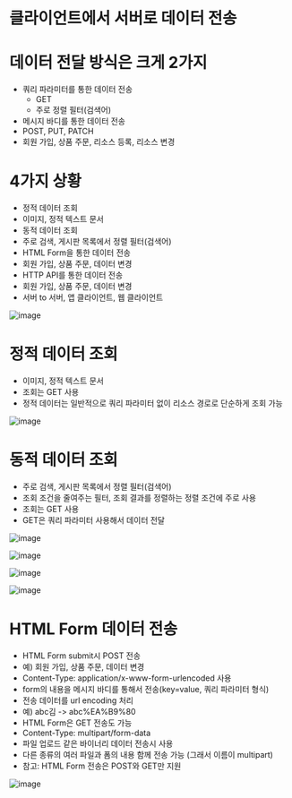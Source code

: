 # 클라이언트에서 서버로 데이터 전송

# 데이터 전달 방식은 크게 2가지
* 쿼리 파라미터를 통한 데이터 전송
  * GET
  * 주로 정렬 필터(검색어)
* 메시지 바디를 통한 데이터 전송
 * POST, PUT, PATCH
 * 회원 가입, 상품 주문, 리소스 등록, 리소스 변경

# 4가지 상황
* 정적 데이터 조회
 * 이미지, 정적 텍스트 문서
* 동적 데이터 조회
 * 주로 검색, 게시판 목록에서 정렬 필터(검색어)
* HTML Form을 통한 데이터 전송
 * 회원 가입, 상품 주문, 데이터 변경
* HTTP API를 통한 데이터 전송
 * 회원 가입, 상품 주문, 데이터 변경
 * 서버 to 서버, 앱 클라이언트, 웹 클라이언트

![image](https://user-images.githubusercontent.com/74352543/220249158-00cff37b-3616-48e2-aeea-a56de3e9c14d.png)

# 정적 데이터 조회
* 이미지, 정적 텍스트 문서
* 조회는 GET 사용
* 정적 데이터는 일반적으로 쿼리 파라미터 없이 리소스 경로로 단순하게 조회 가능

![image](https://user-images.githubusercontent.com/74352543/220249283-6073ed68-5985-44aa-bb65-3c6b0efa6dcf.png)

# 동적 데이터 조회
* 주로 검색, 게시판 목록에서 정렬 필터(검색어)
* 조회 조건을 줄여주는 필터, 조회 결과를 정렬하는 정렬 조건에 주로 사용
* 조회는 GET 사용
* GET은 쿼리 파라미터 사용해서 데이터 전달

![image](https://user-images.githubusercontent.com/74352543/220249415-aa5c3080-b95e-4ecf-bed3-02ba9bc22ce3.png)

![image](https://user-images.githubusercontent.com/74352543/220249607-d44ca40c-82d6-4823-95e8-9818862d0dd1.png)

![image](https://user-images.githubusercontent.com/74352543/220249639-02f610d9-4b1a-40a9-98f0-f4ab67b10799.png)

![image](https://user-images.githubusercontent.com/74352543/220249654-6d7fc533-05d1-41e1-8e25-8639848d1e4c.png)

# HTML Form 데이터 전송
* HTML Form submit시 POST 전송
 * 예) 회원 가입, 상품 주문, 데이터 변경
* Content-Type: application/x-www-form-urlencoded 사용
 * form의 내용을 메시지 바디를 통해서 전송(key=value, 쿼리 파라미터 형식)
 * 전송 데이터를 url encoding 처리
  * 예) abc김 -> abc%EA%B9%80
* HTML Form은 GET 전송도 가능
* Content-Type: multipart/form-data
 * 파일 업로드 같은 바이너리 데이터 전송시 사용
 * 다른 종류의 여러 파일과 폼의 내용 함께 전송 가능 (그래서 이름이 multipart)
* 참고: HTML Form 전송은 POST와 GET만 지원

![image](https://user-images.githubusercontent.com/74352543/220250697-4a568302-b7fb-4bd0-9e59-58a249ab0782.png)

